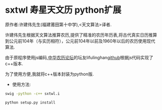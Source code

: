 sxtwl 寿星天文历 python扩展
====
原作者:许建伟先生(福建莆田第十中学),<天文算法>译者.

许建伟先生根据天文算法推算农历,提供了精准的农历年历表,将古代真实日历推算到公元前104年（与实历相符），公元前104年以前及1960年以后的农历使用现代算法.

由于原程序使用js编码,[中华农历论坛](https://github.com/yuangu/sxtwl_cpp)的坛友lifulinghan[github](https://github.com/yuangu/sxtwl_cpp)根据js代码实现了c++版本.

为了使用方便,我就将c++版本封装为python版.

* 使用方法:
```Bash
swig -python -c++ sxtwl.i

python setup.py install
```